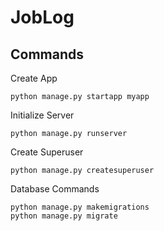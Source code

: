# JobLog
## Commands
Create App
```
python manage.py startapp myapp
```
Initialize Server
```
python manage.py runserver
```
Create Superuser
```
python manage.py createsuperuser
```
Database Commands
```
python manage.py makemigrations
python manage.py migrate
```

